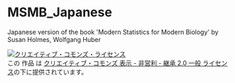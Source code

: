 # MSMB_Japanese
Japanese version of the book 'Modern Statistics for Modern Biology' by Susan Holmes, Wolfgang Huber

<a rel="license" href="http://creativecommons.org/licenses/by-nc-sa/2.0/"><img alt="クリエイティブ・コモンズ・ライセンス" style="border-width:0" src="https://i.creativecommons.org/l/by-nc-sa/2.0/88x31.png" /></a><br />この 作品 は <a rel="license" href="http://creativecommons.org/licenses/by-nc-sa/2.0/">クリエイティブ・コモンズ 表示 - 非営利 - 継承 2.0 一般 ライセンス</a>の下に提供されています。
